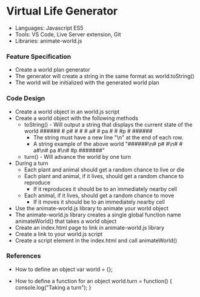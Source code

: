 
# Virtual Life Generator

* Languages: Javascript ES5
* Tools: VS Code, Live Server extension, Git
* Libraries: animate-world.js

### Feature Specification

* Create a world plan generator
* The generator will create a string in the same format as world.toString()
* The world will be initialized with the generated world plan

### Code Design

* Create a world object in an world.js script
* Create a world object with the following methods
	* toString() - Will output a string that displays the current state of the world
			######
			# p# #
			# # a#
			# pa #
			# #p #
			######
		* The string must have a new line "\n" at the end of each row.
		* A string example of the above world
				"######\n# p# #\n# # a#\n# pa #\n# #p #######"
	* turn() - Will advance the world by one turn
* During a turn
	* Each plant and animal should get a random chance to live or die
	* Each plant and animal, if it lives, should get a random chance to reproduce
		* If it reproduces it should be to an immediately nearby cell
	* Each animal, if it lives, should get a random chance to move
		* If it moves it should be to an immediately nearby cell
* Use the animate-world.js library to animate your world object
* The animate-world.js library creates a single global function name animateWorld() that takes a world object
* Create an index.html page to link in animate-world.js library
* Create a link to your world.js script
* Create a script element in the index.html and call animateWorld()
		<body>
			<script src="http://brickhousecodecamp.org/educationMaterials/workbenchProjects/phase-i/virtual-life-01-app/animate-world.js"></script>
			<script src="world.js"></script>
			<script>
				animateWorld(world)
			</script>
		</body>

### References

* How to define an object
		var world = {};

* How to define a function for an object
		world.turn = function() {
			console.log("Taking a turn");
		}